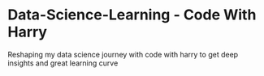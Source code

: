 # Data-Science-Learning - Code With Harry
Reshaping my data science journey with code with harry to get deep insights and great learning curve
